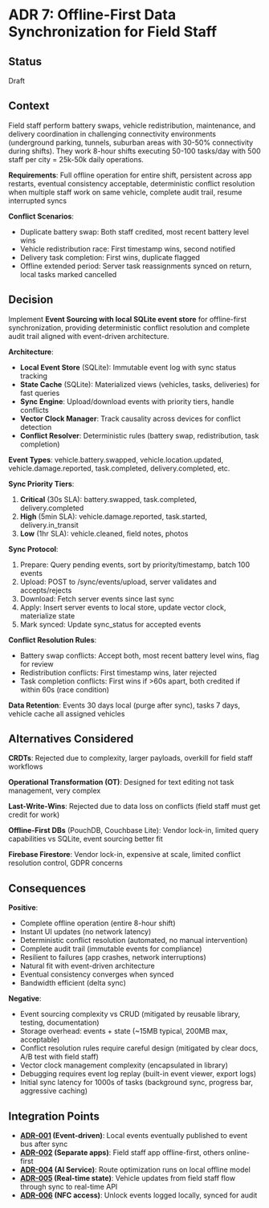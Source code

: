 # ADR 7: Offline-First Data Synchronization for Field Staff

## Status

Draft

## Context

Field staff perform battery swaps, vehicle redistribution, maintenance, and delivery coordination in challenging connectivity environments (underground parking, tunnels, suburban areas with 30-50% connectivity during shifts). They work 8-hour shifts executing 50-100 tasks/day with 500 staff per city = 25k-50k daily operations.

**Requirements**: Full offline operation for entire shift, persistent across app restarts, eventual consistency acceptable, deterministic conflict resolution when multiple staff work on same vehicle, complete audit trail, resume interrupted syncs

**Conflict Scenarios**:
- Duplicate battery swap: Both staff credited, most recent battery level wins
- Vehicle redistribution race: First timestamp wins, second notified
- Delivery task completion: First wins, duplicate flagged
- Offline extended period: Server task reassignments synced on return, local tasks marked cancelled

## Decision

Implement **Event Sourcing with local SQLite event store** for offline-first synchronization, providing deterministic conflict resolution and complete audit trail aligned with event-driven architecture.

**Architecture**:
- **Local Event Store** (SQLite): Immutable event log with sync status tracking
- **State Cache** (SQLite): Materialized views (vehicles, tasks, deliveries) for fast queries
- **Sync Engine**: Upload/download events with priority tiers, handle conflicts
- **Vector Clock Manager**: Track causality across devices for conflict detection
- **Conflict Resolver**: Deterministic rules (battery swap, redistribution, task completion)

**Event Types**: vehicle.battery.swapped, vehicle.location.updated, vehicle.damage.reported, task.completed, delivery.completed, etc.

**Sync Priority Tiers**:
1. **Critical** (30s SLA): battery.swapped, task.completed, delivery.completed
2. **High** (5min SLA): vehicle.damage.reported, task.started, delivery.in_transit
3. **Low** (1hr SLA): vehicle.cleaned, field notes, photos

**Sync Protocol**:
1. Prepare: Query pending events, sort by priority/timestamp, batch 100 events
2. Upload: POST to /sync/events/upload, server validates and accepts/rejects
3. Download: Fetch server events since last sync
4. Apply: Insert server events to local store, update vector clock, materialize state
5. Mark synced: Update sync_status for accepted events

**Conflict Resolution Rules**:
- Battery swap conflicts: Accept both, most recent battery level wins, flag for review
- Redistribution conflicts: First timestamp wins, later rejected
- Task completion conflicts: First wins if >60s apart, both credited if within 60s (race condition)

**Data Retention**: Events 30 days local (purge after sync), tasks 7 days, vehicle cache all assigned vehicles

## Alternatives Considered

**CRDTs**: Rejected due to complexity, larger payloads, overkill for field staff workflows

**Operational Transformation (OT)**: Designed for text editing not task management, very complex

**Last-Write-Wins**: Rejected due to data loss on conflicts (field staff must get credit for work)

**Offline-First DBs** (PouchDB, Couchbase Lite): Vendor lock-in, limited query capabilities vs SQLite, event sourcing better fit

**Firebase Firestore**: Vendor lock-in, expensive at scale, limited conflict resolution control, GDPR concerns

## Consequences

**Positive**:
- Complete offline operation (entire 8-hour shift)
- Instant UI updates (no network latency)
- Deterministic conflict resolution (automated, no manual intervention)
- Complete audit trail (immutable events for compliance)
- Resilient to failures (app crashes, network interruptions)
- Natural fit with event-driven architecture
- Eventual consistency converges when synced
- Bandwidth efficient (delta sync)

**Negative**:
- Event sourcing complexity vs CRUD (mitigated by reusable library, testing, documentation)
- Storage overhead: events + state (~15MB typical, 200MB max, acceptable)
- Conflict resolution rules require careful design (mitigated by clear docs, A/B test with field staff)
- Vector clock management complexity (encapsulated in library)
- Debugging requires event log replay (built-in event viewer, export logs)
- Initial sync latency for 1000s of tasks (background sync, progress bar, aggressive caching)

## Integration Points

- **[ADR-001](./ADR-001-event-driven-architecture-microservices.md) (Event-driven)**: Local events eventually published to event bus after sync
- **[ADR-002](./ADR-002-separate-apps-for-user-roles.md) (Separate apps)**: Field staff app offline-first, others online-first
- **[ADR-004](./ADR-004-ai-llm-service-orchestration.md) (AI Service)**: Route optimization runs on local offline model
- **[ADR-005](./ADR-005-real-time-vehicle-state-distribution.md) (Real-time state)**: Vehicle updates from field staff flow through sync to real-time API
- **[ADR-006](./ADR-006-nfc-access-control-system.md) (NFC access)**: Unlock events logged locally, synced for audit

